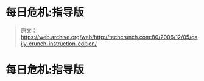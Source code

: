 # 每日危机:指导版 

> 原文：<https://web.archive.org/web/http://techcrunch.com:80/2006/12/05/daily-crunch-instruction-edition/>

# 每日危机:指导版
